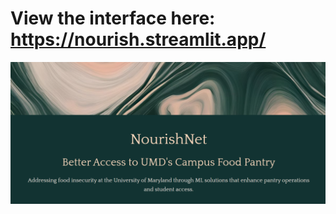 
# View the interface here: https://nourish.streamlit.app/

[![Product Requirements](docs/cover.png)](docs/NourishNet.pdf)


